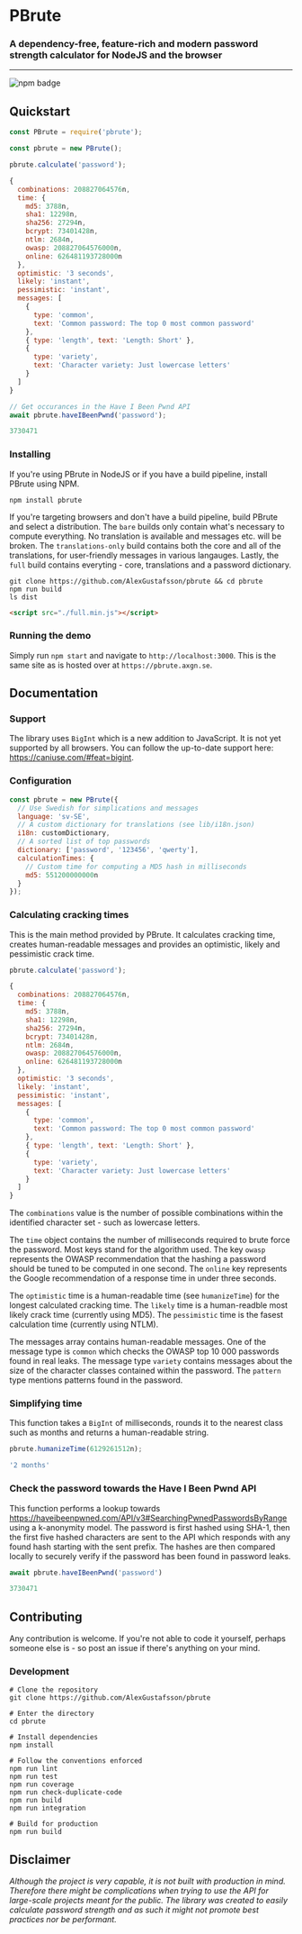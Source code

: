 # PBrute
### A dependency-free, feature-rich and modern password strength calculator for NodeJS and the browser
***
![npm badge](https://img.shields.io/npm/v/pbrute.svg)

## Quickstart

```JavaScript
const PBrute = require('pbrute');

const pbrute = new PBrute();
```

```JavaScript
pbrute.calculate('password');

{
  combinations: 208827064576n,
  time: {
    md5: 3788n,
    sha1: 12298n,
    sha256: 27294n,
    bcrypt: 73401428n,
    ntlm: 2684n,
    owasp: 208827064576000n,
    online: 626481193728000n
  },
  optimistic: '3 seconds',
  likely: 'instant',
  pessimistic: 'instant',
  messages: [
    {
      type: 'common',
      text: 'Common password: The top 0 most common password'
    },
    { type: 'length', text: 'Length: Short' },
    {
      type: 'variety',
      text: 'Character variety: Just lowercase letters'
    }
  ]
}
```

```JavaScript
// Get occurances in the Have I Been Pwnd API
await pbrute.haveIBeenPwnd('password');

3730471
```

### Installing

If you're using PBrute in NodeJS or if you have a build pipeline, install PBrute using NPM.
```
npm install pbrute
```

If you're targeting browsers and don't have a build pipeline, build PBrute and select a distribution. The `bare` builds only contain what's necessary to compute everything. No translation is available and messages etc. will be broken. The `translations-only` build contains both the core and all of the translations, for user-friendly messages in various langauges. Lastly, the `full` build contains everyting - core, translations and a password dictionary.

```
git clone https://github.com/AlexGustafsson/pbrute && cd pbrute
npm run build
ls dist
```

```HTML
<script src="./full.min.js"></script>
```

### Running the demo

Simply run `npm start` and navigate to `http://localhost:3000`. This is the same site as is hosted over at `https://pbrute.axgn.se`.

## Documentation

### Support

The library uses `BigInt` which is a new addition to JavaScript. It is not yet supported by all browsers. You can follow the up-to-date support here: https://caniuse.com/#feat=bigint.

### Configuration

```JavaScript
const pbrute = new PBrute({
  // Use Swedish for simplications and messages
  language: 'sv-SE',
  // A custom dictionary for translations (see lib/i18n.json)
  i18n: customDictionary,
  // A sorted list of top passwords
  dictionary: ['password', '123456', 'qwerty'],
  calculationTimes: {
    // Custom time for computing a MD5 hash in milliseconds
    md5: 551200000000n
  }
});
```

### Calculating cracking times

This is the main method provided by PBrute. It calculates cracking time, creates human-readable messages and provides an optimistic, likely and pessimistic crack time.

```JavaScript
pbrute.calculate('password');

{
  combinations: 208827064576n,
  time: {
    md5: 3788n,
    sha1: 12298n,
    sha256: 27294n,
    bcrypt: 73401428n,
    ntlm: 2684n,
    owasp: 208827064576000n,
    online: 626481193728000n
  },
  optimistic: '3 seconds',
  likely: 'instant',
  pessimistic: 'instant',
  messages: [
    {
      type: 'common',
      text: 'Common password: The top 0 most common password'
    },
    { type: 'length', text: 'Length: Short' },
    {
      type: 'variety',
      text: 'Character variety: Just lowercase letters'
    }
  ]
}
```

The `combinations` value is the number of possible combinations within the identified character set - such as lowercase letters.

The `time` object contains the number of milliseconds required to brute force the password. Most keys stand for the algorithm used. The key `owasp` represents the OWASP recommendation that the hashing a password should be tuned to be computed in one second. The `online` key represents the Google recommendation of a response time in under three seconds.

The `optimistic` time is a human-readable time (see `humanizeTime`) for the longest calculated cracking time. The `likely` time is a human-readble most likely crack time (currently using MD5). The `pessimistic` time is the fasest calculation time (currently using NTLM).

The messages array contains human-readable messages. One of the message type is `common` which checks the OWASP top 10 000 passwords found in real leaks. The message type `variety` contains messages about the size of the character classes contained within the password. The `pattern` type mentions patterns found in the password.

### Simplifying time

This function takes a `BigInt` of milliseconds, rounds it to the nearest class such as months and returns a human-readable string.

```JavaScript
pbrute.humanizeTime(6129261512n);

'2 months'
```

### Check the password towards the Have I Been Pwnd API

This function performs a lookup towards https://haveibeenpwned.com/API/v3#SearchingPwnedPasswordsByRange using a k-anonymity model. The password is first hashed using SHA-1, then the first five hashed characters are sent to the API which responds with any found hash starting with the sent prefix. The hashes are then compared locally to securely verify if the password has been found in password leaks.

```JavaScript
await pbrute.haveIBeenPwnd('password')

3730471
```

## Contributing

Any contribution is welcome. If you're not able to code it yourself, perhaps someone else is - so post an issue if there's anything on your mind.

### Development

```
# Clone the repository
git clone https://github.com/AlexGustafsson/pbrute

# Enter the directory
cd pbrute

# Install dependencies
npm install

# Follow the conventions enforced
npm run lint
npm run test
npm run coverage
npm run check-duplicate-code
npm run build
npm run integration

# Build for production
npm run build
```

## Disclaimer

_Although the project is very capable, it is not built with production in mind. Therefore there might be complications when trying to use the API for large-scale projects meant for the public. The library was created to easily calculate password strength and as such it might not promote best practices nor be performant._
